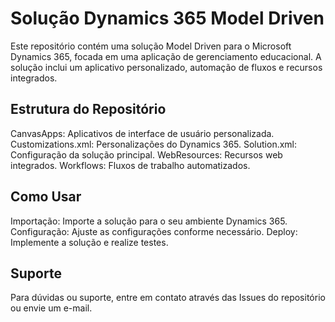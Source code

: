 # Solução Dynamics 365 Model Driven
Este repositório contém uma solução Model Driven para o Microsoft Dynamics 365, focada em uma aplicação de gerenciamento educacional. A solução inclui um aplicativo personalizado, automação de fluxos e recursos integrados.

## Estrutura do Repositório
CanvasApps: Aplicativos de interface de usuário personalizada.
Customizations.xml: Personalizações do Dynamics 365.
Solution.xml: Configuração da solução principal.
WebResources: Recursos web integrados.
Workflows: Fluxos de trabalho automatizados.
## Como Usar
Importação: Importe a solução para o seu ambiente Dynamics 365.
Configuração: Ajuste as configurações conforme necessário.
Deploy: Implemente a solução e realize testes.
## Suporte
Para dúvidas ou suporte, entre em contato através das Issues do repositório ou envie um e-mail.
